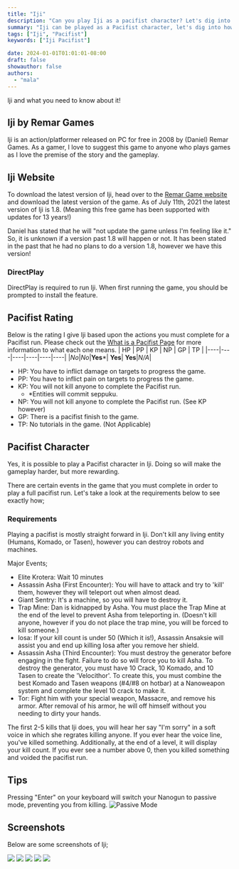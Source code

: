 ```yaml
---
title: "Iji"
description: "Can you play Iji as a pacifist character? Let's dig into the game and find out!"
summary: "Iji can be played as a Pacifist character, let's dig into how!"
tags: ["Iji", "Pacifist"]
keywords: ["Iji Pacifist"]

date: 2024-01-01T01:01:01-08:00
draft: false
showauthor: false
authors:
  - "mala"
---
```


Iji and what you need to know about it!

## Iji by Remar Games
Iji is an action/platformer released on PC for free in 2008 by (Daniel) Remar Games. As a gamer, I love to suggest this game to anyone who plays games as I love the premise of the story and the gameplay. 


## Iji Website
To download the latest version of Iji, head over to the [Remar Game website](https://www.remar.se/daniel/iji.php) and download the latest version of the game. As of July 11th, 2021 the latest version of Iji is 1.8. (Meaning this free game has been supported with updates for 13 years!)

Daniel has stated that he will "not update the game unless I'm feeling like it." So, it is unknown if a version past 1.8 will happen or not. It has been stated in the past that he had no plans to do a version 1.8, however we have this version!

### DirectPlay
DirectPlay is required to run Iji. When first running the game, you should be prompted to install the feature. 

## Pacifist Rating
Below is the rating I give Iji based upon the actions you must complete for a Pacifist run. Please check out the [What is a Pacifist Page](/posts/what-is-a-pacifist/) for more information to what each one means. 
| HP | PP | KP | NP | GP | TP |
|----|----|----|----|----|----|
|_No_|_No_|**Yes***| **Yes**| **Yes**|_N/A_|

* HP: You have to inflict damage on targets to progress the game.
* PP: You have to inflict pain on targets to progress the game.
* KP: You will not kill anyone to complete the Pacifist run.
  * *Entities will commit seppuku.
* NP: You will not kill anyone to complete the Pacifist run. (See KP however)
* GP: There is a pacifist finish to the game.
* TP: No tutorials in the game. (Not Applicable)


## Pacifist Character
Yes, it is possible to play a Pacifist character in Iji. Doing so will make the gameplay harder, but more rewarding.

There are certain events in the game that you must complete in order to play a full pacifist run. Let's take a look at the requirements below to see exactly how; 

### Requirements
Playing a pacifist is mostly straight forward in Iji. Don't kill any living entity (Humans, Komado, or Tasen), however you can destroy robots and machines. 

Major Events;
* Elite Krotera: Wait 10 minutes
* Assassin Asha (First Encounter): You will have to attack and try to 'kill' them, however they will teleport out when almost dead.
* Giant Sentry: It's a machine, so you will have to destroy it.
* Trap Mine: Dan is kidnapped by Asha. You must place the Trap Mine at the end of the level to prevent Asha from teleporting in. (Doesn't kill anyone, however if you do not place the trap mine, you will be forced to kill someone.)
* Iosa: If your kill count is under 50 (Which it is!), Assassin Ansaksie will assist you and end up killing Iosa after you remove her shield.
* Assassin Asha (Third Encounter): You must destroy the generator before engaging in the fight. Failure to do so will force you to kill Asha. To destroy the generator, you must have 10 Crack, 10 Komado, and 10 Tasen to create the 'Velocithor'. To create this, you must combine the best Komado and Tasen weapons (#4/#8 on hotbar) at a Nanoweapon system and complete the level 10 crack to make it.
* Tor: Fight him with your special weapon, Massacre, and remove his armor. After removal of his armor, he will off himself without you needing to dirty your hands.

The first 2-5 kills that Iji does, you will hear her say "I'm sorry" in a soft voice in which she regrates killing anyone. If you ever hear the voice line, you've killed something. Additionally, at the end of a level, it will display your kill count. If you ever see a number above 0, then you killed something and voided the pacifist run.

## Tips
Pressing "Enter" on your keyboard will switch your Nanogun to passive mode, preventing you from killing.
![Passive Mode](img/iji_passive_mode.png)

## Screenshots
Below are some screenshots of Iji;

![](img/iji_1.png)
![](img/iji_2.png)
![](img/iji_3.png)
![](img/iji_4.png)
![](img/iji_5.png)

